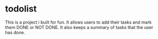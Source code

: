 # todolist
This is a project i built for fun. It allows users to add their tasks and mark them DONE or NOT DONE. It also keeps a summary of tasks that the user has done. 
